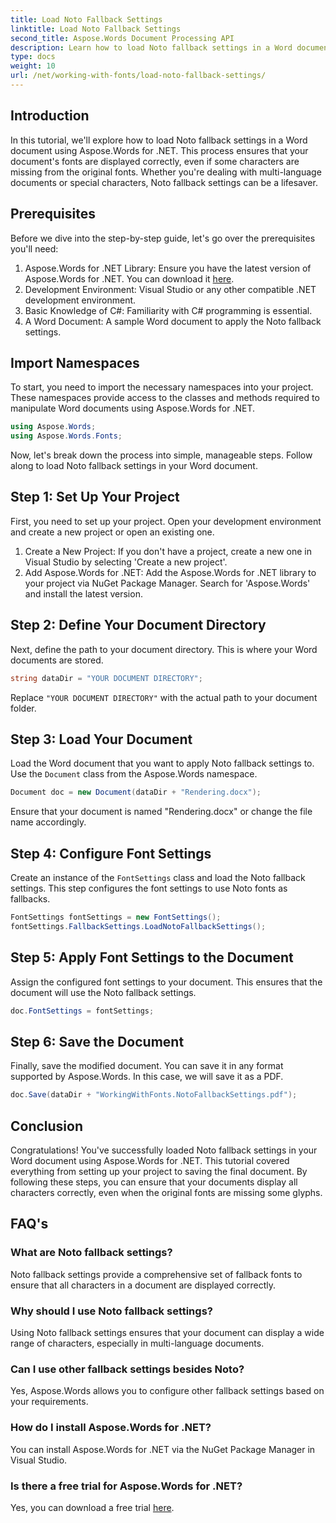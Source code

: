 ```yaml
---
title: Load Noto Fallback Settings
linktitle: Load Noto Fallback Settings
second_title: Aspose.Words Document Processing API
description: Learn how to load Noto fallback settings in a Word document using Aspose.Words for .NET. Follow our step-by-step guide to ensure all characters display correctly.
type: docs
weight: 10
url: /net/working-with-fonts/load-noto-fallback-settings/
---
```

## Introduction

In this tutorial, we'll explore how to load Noto fallback settings in a Word document using Aspose.Words for .NET. This process ensures that your document's fonts are displayed correctly, even if some characters are missing from the original fonts. Whether you're dealing with multi-language documents or special characters, Noto fallback settings can be a lifesaver.

## Prerequisites

Before we dive into the step-by-step guide, let's go over the prerequisites you'll need:

1. Aspose.Words for .NET Library: Ensure you have the latest version of Aspose.Words for .NET. You can download it [here](https://releases.aspose.com/words/net/).
2. Development Environment: Visual Studio or any other compatible .NET development environment.
3. Basic Knowledge of C#: Familiarity with C# programming is essential.
4. A Word Document: A sample Word document to apply the Noto fallback settings.

## Import Namespaces

To start, you need to import the necessary namespaces into your project. These namespaces provide access to the classes and methods required to manipulate Word documents using Aspose.Words for .NET.

```csharp
using Aspose.Words;
using Aspose.Words.Fonts;
```

Now, let's break down the process into simple, manageable steps. Follow along to load Noto fallback settings in your Word document.

## Step 1: Set Up Your Project

First, you need to set up your project. Open your development environment and create a new project or open an existing one.

1. Create a New Project: If you don't have a project, create a new one in Visual Studio by selecting 'Create a new project'.
2. Add Aspose.Words for .NET: Add the Aspose.Words for .NET library to your project via NuGet Package Manager. Search for 'Aspose.Words' and install the latest version.

## Step 2: Define Your Document Directory

Next, define the path to your document directory. This is where your Word documents are stored.

```csharp
string dataDir = "YOUR DOCUMENT DIRECTORY";
```

Replace `"YOUR DOCUMENT DIRECTORY"` with the actual path to your document folder.

## Step 3: Load Your Document

Load the Word document that you want to apply Noto fallback settings to. Use the `Document` class from the Aspose.Words namespace.

```csharp
Document doc = new Document(dataDir + "Rendering.docx");
```

Ensure that your document is named "Rendering.docx" or change the file name accordingly.

## Step 4: Configure Font Settings

Create an instance of the `FontSettings` class and load the Noto fallback settings. This step configures the font settings to use Noto fonts as fallbacks.

```csharp
FontSettings fontSettings = new FontSettings();
fontSettings.FallbackSettings.LoadNotoFallbackSettings();
```

## Step 5: Apply Font Settings to the Document

Assign the configured font settings to your document. This ensures that the document will use the Noto fallback settings.

```csharp
doc.FontSettings = fontSettings;
```

## Step 6: Save the Document

Finally, save the modified document. You can save it in any format supported by Aspose.Words. In this case, we will save it as a PDF.

```csharp
doc.Save(dataDir + "WorkingWithFonts.NotoFallbackSettings.pdf");
```

## Conclusion

Congratulations! You've successfully loaded Noto fallback settings in your Word document using Aspose.Words for .NET. This tutorial covered everything from setting up your project to saving the final document. By following these steps, you can ensure that your documents display all characters correctly, even when the original fonts are missing some glyphs.

## FAQ's

### What are Noto fallback settings?
Noto fallback settings provide a comprehensive set of fallback fonts to ensure that all characters in a document are displayed correctly.

### Why should I use Noto fallback settings?
Using Noto fallback settings ensures that your document can display a wide range of characters, especially in multi-language documents.

### Can I use other fallback settings besides Noto?
Yes, Aspose.Words allows you to configure other fallback settings based on your requirements.

### How do I install Aspose.Words for .NET?
You can install Aspose.Words for .NET via the NuGet Package Manager in Visual Studio.

### Is there a free trial for Aspose.Words for .NET?
Yes, you can download a free trial [here](https://releases.aspose.com/).
